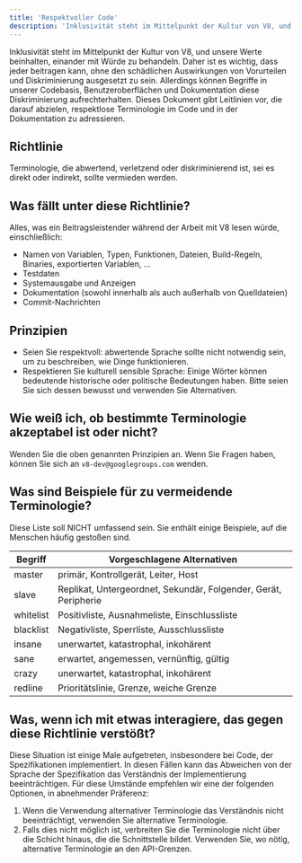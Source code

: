 ```yaml
---
title: 'Respektvoller Code'
description: 'Inklusivität steht im Mittelpunkt der Kultur von V8, und unsere Werte beinhalten, einander mit Würde zu behandeln. Daher ist es wichtig, dass jeder beitragen kann, ohne den schädlichen Auswirkungen von Vorurteilen und Diskriminierung ausgesetzt zu sein.'
---
```


Inklusivität steht im Mittelpunkt der Kultur von V8, und unsere Werte beinhalten, einander mit Würde zu behandeln. Daher ist es wichtig, dass jeder beitragen kann, ohne den schädlichen Auswirkungen von Vorurteilen und Diskriminierung ausgesetzt zu sein. Allerdings können Begriffe in unserer Codebasis, Benutzeroberflächen und Dokumentation diese Diskriminierung aufrechterhalten. Dieses Dokument gibt Leitlinien vor, die darauf abzielen, respektlose Terminologie im Code und in der Dokumentation zu adressieren.

## Richtlinie

Terminologie, die abwertend, verletzend oder diskriminierend ist, sei es direkt oder indirekt, sollte vermieden werden.

## Was fällt unter diese Richtlinie?

Alles, was ein Beitragsleistender während der Arbeit mit V8 lesen würde, einschließlich:

- Namen von Variablen, Typen, Funktionen, Dateien, Build-Regeln, Binaries, exportierten Variablen, ...
- Testdaten
- Systemausgabe und Anzeigen
- Dokumentation (sowohl innerhalb als auch außerhalb von Quelldateien)
- Commit-Nachrichten

## Prinzipien

- Seien Sie respektvoll: abwertende Sprache sollte nicht notwendig sein, um zu beschreiben, wie Dinge funktionieren.
- Respektieren Sie kulturell sensible Sprache: Einige Wörter können bedeutende historische oder politische Bedeutungen haben. Bitte seien Sie sich dessen bewusst und verwenden Sie Alternativen.

## Wie weiß ich, ob bestimmte Terminologie akzeptabel ist oder nicht?

Wenden Sie die oben genannten Prinzipien an. Wenn Sie Fragen haben, können Sie sich an `v8-dev@googlegroups.com` wenden.

## Was sind Beispiele für zu vermeidende Terminologie?

Diese Liste soll NICHT umfassend sein. Sie enthält einige Beispiele, auf die Menschen häufig gestoßen sind.


| Begriff     | Vorgeschlagene Alternativen                                      |
| ----------- | ---------------------------------------------------------------- |
| master      | primär, Kontrollgerät, Leiter, Host                              |
| slave       | Replikat, Untergeordnet, Sekundär, Folgender, Gerät, Peripherie  |
| whitelist   | Positivliste, Ausnahmeliste, Einschlussliste                     |
| blacklist   | Negativliste, Sperrliste, Ausschlussliste                        |
| insane      | unerwartet, katastrophal, inkohärent                             |
| sane        | erwartet, angemessen, vernünftig, gültig                         |
| crazy       | unerwartet, katastrophal, inkohärent                             |
| redline     | Prioritätslinie, Grenze, weiche Grenze                           |


## Was, wenn ich mit etwas interagiere, das gegen diese Richtlinie verstößt?

Diese Situation ist einige Male aufgetreten, insbesondere bei Code, der Spezifikationen implementiert. In diesen Fällen kann das Abweichen von der Sprache der Spezifikation das Verständnis der Implementierung beeinträchtigen. Für diese Umstände empfehlen wir eine der folgenden Optionen, in abnehmender Präferenz:

1. Wenn die Verwendung alternativer Terminologie das Verständnis nicht beeinträchtigt, verwenden Sie alternative Terminologie.
1. Falls dies nicht möglich ist, verbreiten Sie die Terminologie nicht über die Schicht hinaus, die die Schnittstelle bildet. Verwenden Sie, wo nötig, alternative Terminologie an den API-Grenzen.
